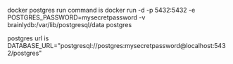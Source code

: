 docker postgres run command is 
docker run -d -p 5432:5432 -e POSTGRES_PASSWORD=mysecretpassword -v brainlydb:/var/lib/postgresql/data postgres

postgres url is 
DATABASE_URL="postgresql://postgres:mysecretpassword@localhost:5432/postgres"